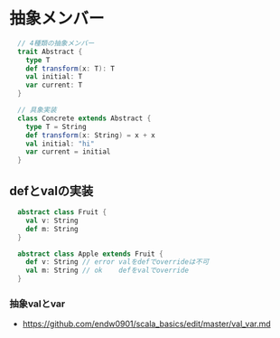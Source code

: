 # 抽象メンバー

```scala
  // 4種類の抽象メンバー
  trait Abstract {
    type T
    def transform(x: T): T
    val initial: T
    var current: T
  }

  // 具象実装
  class Concrete extends Abstract {
    type T = String
    def transform(x: String) = x + x
    val initial: "hi"
    var current = initial
  }
```

## defとvalの実装
```scala
  abstract class Fruit {
    val v: String
    def m: String
  }

  abstract class Apple extends Fruit {
    def v: String // error valをdefでoverrideは不可
    val m: String // ok    defをvalでoverride
  }
```

### 抽象valとvar
- https://github.com/endw0901/scala_basics/edit/master/val_var.md
